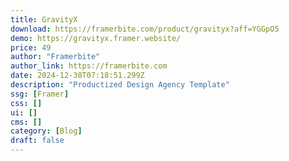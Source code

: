 ```yaml
---
title: GravityX
download: https://framerbite.com/product/gravityx?aff=YGGpO5
demo: https://gravityx.framer.website/
price: 49
author: "Framerbite"
author_link: https://framerbite.com
date: 2024-12-30T07:18:51.299Z
description: "Productized Design Agency Template"
ssg: [Framer]
css: []
ui: []
cms: []
category: [Blog]
draft: false
---
```

